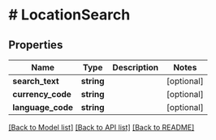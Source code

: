 # # LocationSearch

## Properties

Name | Type | Description | Notes
------------ | ------------- | ------------- | -------------
**search_text** | **string** |  | [optional]
**currency_code** | **string** |  | [optional]
**language_code** | **string** |  | [optional]

[[Back to Model list]](../../README.md#models) [[Back to API list]](../../README.md#endpoints) [[Back to README]](../../README.md)
